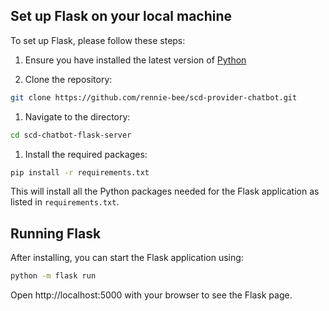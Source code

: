 ## Set up Flask on your local machine

To set up Flask, please follow these steps:

1. Ensure you have installed the latest version of [Python](https://www.python.org/downloads/)

2. Clone the repository:
```bash
git clone https://github.com/rennie-bee/scd-provider-chatbot.git
```

1. Navigate to the directory:
```bash
cd scd-chatbot-flask-server
```

1. Install the required packages:
```bash
pip install -r requirements.txt
```
This will install all the Python packages needed for the Flask application as listed in `requirements.txt`.

## Running Flask
After installing, you can start the Flask application using:
```bash
python -m flask run
```
Open http://localhost:5000 with your browser to see the Flask page.
